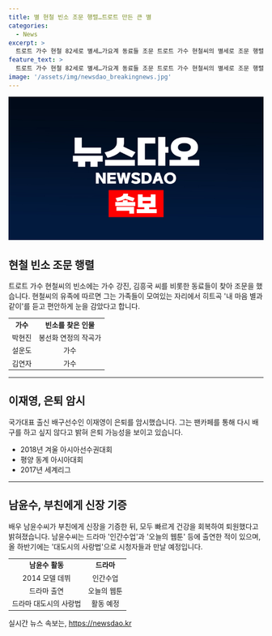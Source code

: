```yaml
---
title: 별 현철 빈소 조문 행렬…트로트 만든 큰 별
categories:
  - News
excerpt: >
  트로트 가수 현철 82세로 별세…가요계 동료들 조문 트로트 가수 현철씨의 별세로 조문 행렬이 이어졌다. 대표곡 작곡가는 큰 별이라며 고인을 기리고, 유족은 고인의 평화로운 마지막 순간을 전했다. 또한 배구선수 이재영이 은퇴를 암시하며 팬들에게 응원을 부탁했고, 배우 남윤수가 부친에게 신장을 기증했으며, 모두의 건강 회복을 기원한다.
feature_text: >
  트로트 가수 현철 82세로 별세…가요계 동료들 조문 트로트 가수 현철씨의 별세로 조문 행렬이 이어졌다. 대표곡 작곡가는 큰 별이라며 고인을 기리고, 유족은 고인의 평화로운 마지막 순간을 전했다. 또한 배구선수 이재영이 은퇴를 암시하며 팬들에게 응원을 부탁했고, 배우 남윤수가 부친에게 신장을 기증했으며, 모두의 건강 회복을 기원한다.
image: '/assets/img/newsdao_breakingnews.jpg'
---
```


<p><img src="/assets/img/newsdao_breakingnews.jpg" alt="flaretime 속보" /></p>

<h2 data-ke-size="size26">현철 빈소 조문 행렬</h2>

<p data-ke-size="size16">트로트 가수 현철씨의 빈소에는 가수 강진, 김흥국 씨를 비롯한 동료들이 찾아 조문을 했습니다. 현철씨의 유족에 따르면 그는 가족들이 모여있는 자리에서 히트곡 '내 마음 별과 같이'를 듣고 편안하게 눈을 감았다고 합니다.</p>

<table>
  <tr>
    <td style="text-align: center; height: 17px;"><b>가수</b></td>
    <td style="text-align: center; height: 17px;"><b>빈소를 찾은 인물</b></td>
  </tr>
  <tr>
    <td style="text-align: center; height: 17px;">박현진</td>
    <td style="text-align: center; height: 17px;">봉선화 연정의 작곡가</td>
  </tr>
  <tr>
    <td style="text-align: center; height: 17px;">설운도</td>
    <td style="text-align: center; height: 17px;">가수</td>
  </tr>
  <tr>
    <td style="text-align: center; height: 17px;">김연자</td>
    <td style="text-align: center; height: 17px;">가수</td>
  </tr>
</table>

<hr>

<h2 data-ke-size="size26">이재영, 은퇴 암시</h2>

<p data-ke-size="size16">국가대표 출신 배구선수인 이재영이 은퇴를 암시했습니다. 그는 팬카페를 통해 다시 배구를 하고 싶지 않다고 밝혀 은퇴 가능성을 보이고 있습니다.</p>

<ul>
  <li>2018년 겨울 아시아선수권대회</li>
  <li>평양 동계 아시아대회</li>
  <li>2017년 세계리그</li>
</ul>

<hr>

<h2 data-ke-size="size26">남윤수, 부친에게 신장 기증</h2>

<p data-ke-size="size16">배우 남윤수씨가 부친에게 신장을 기증한 뒤, 모두 빠르게 건강을 회복하여 퇴원했다고 밝혀졌습니다. 남윤수씨는 드라마 '인간수업'과 '오늘의 웹툰' 등에 출연한 적이 있으며, 올 하반기에는 '대도시의 사랑법'으로 시청자들과 만날 예정입니다.</p>

<table>
  <tr>
    <td style="text-align: center; height: 17px;"><b>남윤수 활동</b></td>
    <td style="text-align: center; height: 17px;"><b>드라마</b></td>
  </tr>
  <tr>
    <td style="text-align: center; height: 17px;">2014 모델 데뷔</td>
    <td style="text-align: center; height: 17px;">인간수업</td>
  </tr>
  <tr>
    <td style="text-align: center; height: 17px;">드라마 출연</td>
    <td style="text-align: center; height: 17px;">오늘의 웹툰</td>
  </tr>
  <tr>
    <td style="text-align: center; height: 17px;">드라마 대도시의 사랑법</td>
    <td style="text-align: center; height: 17px;">활동 예정</td>
  </tr>
</table>
실시간 뉴스 속보는, <a href="https://newsdao.kr" rel="dofollow">https://newsdao.kr</a>


